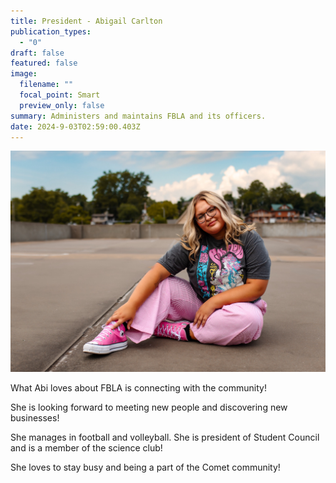 ```yaml
---
title: President - Abigail Carlton
publication_types:
  - "0"
draft: false
featured: false
image:
  filename: ""
  focal_point: Smart
  preview_only: false
summary: Administers and maintains FBLA and its officers.
date: 2024-9-03T02:59:00.403Z
---
```

![](fbla-abigail-carlton-pic.jpg)

W﻿hat Abi loves about FBLA is connecting with the community!



S﻿he is looking forward to meeting new people and discovering new businesses!



S﻿he manages in football and volleyball. She is president of Student Council and is a member of the science club!



S﻿he loves to stay busy and being a part of the Comet community!